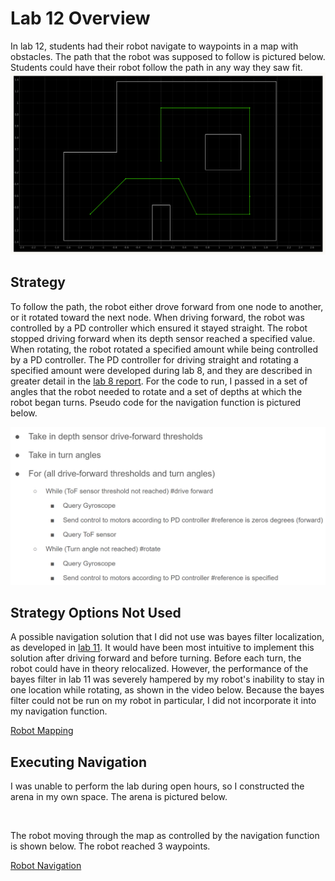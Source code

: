 # Lab 12 Overview
In lab 12, students had their robot navigate to waypoints in a map with obstacles. The path that the robot was supposed to follow is pictured below. Students could have their robot follow the path in any way they saw fit. 
<img src="map.PNG" class="img-responsive" alt="" width= 800>

## Strategy
To follow the path, the robot either drove forward from one node to another, or it rotated toward the next node. When driving forward, the robot was controlled by a PD controller which ensured it stayed straight. The robot stopped driving forward when its depth sensor reached a specified value. When rotating, the robot rotated a specified amount while being controlled by a PD controller. The PD controller for driving straight and rotating a specified amount were developed during lab 8, and they are described in greater detail in the [lab 8 report](https://gabemitchell23.github.io/gfm48FastRobots/Lab8/lab8Writeup.html). For the code to run, I passed in a set of angles that the robot needed to rotate and a set of depths at which the robot began turns. Pseudo code for the navigation function is pictured below. 

<img src="pseudo.PNG" class="img-responsive" alt="" width= 800>

## Strategy Options Not Used
A possible navigation solution that I did not use was bayes filter localization, as developed in [lab 11](https://gabemitchell23.github.io/gfm48FastRobots/Lab11/lab11Writeup.html). It would have been most intuitive to implement this solution after driving forward and before turning. Before each turn, the robot could have in theory relocalized. However, the performance of the bayes filter in lab 11 was severely hampered by my robot's inability to stay in one location while rotating, as shown in the video below. Because the bayes filter could not be run on my robot in particular, I did not incorporate it into my navigation function. 

[Robot Mapping](https://youtube.com/shorts/OlS8EkI7f7w?feature=share)

## Executing Navigation
I was unable to perform the lab during open hours, so I constructed the arena in my own space. The arena is pictured below. 

<img src="arena_set.PNG" class="img-responsive" alt="" width= 1100>

The robot moving through the map as controlled by the navigation function is shown below. The robot reached 3 waypoints. 

[Robot Navigation](https://www.youtube.com/shorts/WWS3_pg9Sys)
